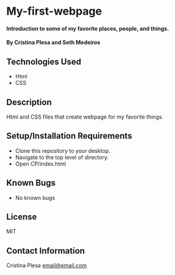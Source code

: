 # My-first-webpage

#### Introduction to some of my favorite places, people, and things.

#### By Cristina Plesa and Seth Medeiros

## Technologies Used

* Html
* CSS

## Description

Html and CSS files that create webpage for my favorite things. 

## Setup/Installation Requirements

* Clone this repository to your desktop.
* Navigate to the top level of directory.
* Open CP/index.html

## Known Bugs

* No known bugs

## License

MIT

## Contact Information

Cristina Plesa email@email.com